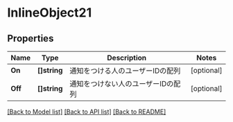 # InlineObject21

## Properties

Name | Type | Description | Notes
------------ | ------------- | ------------- | -------------
**On** | **[]string** | 通知をつける人のユーザーIDの配列 | [optional] 
**Off** | **[]string** | 通知をつけない人のユーザーIDの配列 | [optional] 

[[Back to Model list]](../README.md#documentation-for-models) [[Back to API list]](../README.md#documentation-for-api-endpoints) [[Back to README]](../README.md)


